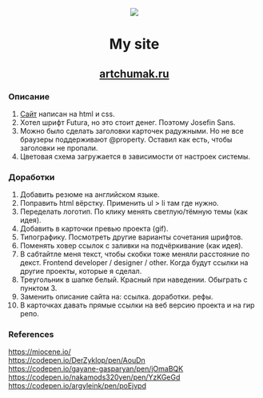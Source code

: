<p align="center"><img src="https://img.icons8.com/emoji/100/000000/dog-face.png"/></p>  

# <p align="center">My site</p>
## <p align="center"><a target="_blank" href="https://artchumak.ru">artchumak.ru</a></p>


### Описание
1. [Сайт](https://artchumak.ru) написан на html и css.
2. Хотел шрифт Futura, но это стоит денег. Поэтому Josefin Sans.
3. Можно было сделать заголовки карточек радужными. Но не все браузеры поддерживают @property. Оставил как есть, чтобы заголовки не пропали.
4. Цветовая схема загружается в зависимости от настроек системы.
### Доработки
1. Добавить резюме на английском языке.
2. Поправить html вёрстку. Применить ul > li там где нужно.
3. Переделать логотип. По клику менять светлую/тёмную темы (как идея).
4. Добавить в карточки превью проекта (gif).
5. Типографику. Посмотреть другие варианты сочетания шрифтов.
6. Поменять ховер ссылок с заливки на подчёркивание (как идея).
7. В сабтайтле меня текст, чтобы скобки тоже меняли расстояние по декст. Frontend developer / designer / other. Когда будут ссылки на другие проекты, которые я сделал.
8. Треугольник в шапке белый. Красный при наведении. Обыграть с пунктом 3.
9. Заменить описание сайта на: ссылка. доработки. рефы.
10. В карточках давать прямые ссылки на веб версию проекта и на гир репо. 


### References
https://miocene.io/  
https://codepen.io/DerZyklop/pen/AouDn  
https://codepen.io/gayane-gasparyan/pen/jOmaBQK  
https://codepen.io/nakamods320yen/pen/YzKGeGd  
https://codepen.io/argyleink/pen/poEjvpd
